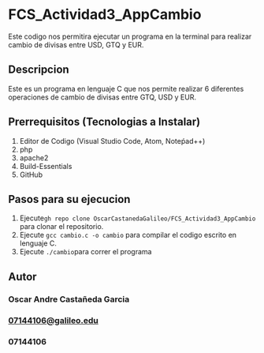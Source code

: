 # FCS_Actividad3_AppCambio

Este codigo nos permitira ejecutar un programa en la terminal para realizar cambio de divisas entre USD, GTQ y EUR.

## Descripcion


Este es un programa en lenguaje C que nos permite realizar 6 diferentes operaciones de cambio de divisas entre GTQ, USD y EUR.  

## Prerrequisitos (Tecnologias a Instalar)

1. Editor de Codigo (Visual Studio Code, Atom, Noteṕad++)
2. php
3. apache2
4. Build-Essentials
5. GitHub

## Pasos para su ejecucion
1. Ejecute`gh repo clone OscarCastanedaGalileo/FCS_Actividad3_AppCambio` para clonar el repositorio.
2. Ejecute `gcc cambio.c -o cambio` para compilar el codigo escrito en lenguaje C.
3. Ejecute `./cambio`para correr el programa


## Autor
### Oscar Andre Castañeda Garcia
### 07144106@galileo.edu
### 07144106
   
